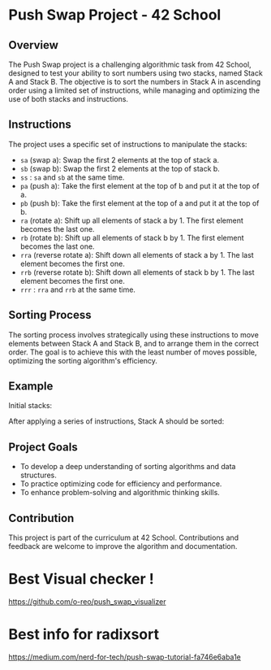 # Push Swap Project - 42 School

## Overview
The Push Swap project is a challenging algorithmic task from 42 School, designed to test your ability to sort numbers using two stacks, named Stack A and Stack B. The objective is to sort the numbers in Stack A in ascending order using a limited set of instructions, while managing and optimizing the use of both stacks and instructions.

## Instructions
The project uses a specific set of instructions to manipulate the stacks:

- `sa` (swap a): Swap the first 2 elements at the top of stack a.
- `sb` (swap b): Swap the first 2 elements at the top of stack b.
- `ss` : `sa` and `sb` at the same time.
- `pa` (push a): Take the first element at the top of b and put it at the top of a.
- `pb` (push b): Take the first element at the top of a and put it at the top of b.
- `ra` (rotate a): Shift up all elements of stack a by 1. The first element becomes the last one.
- `rb` (rotate b): Shift up all elements of stack b by 1. The first element becomes the last one.
- `rra` (reverse rotate a): Shift down all elements of stack a by 1. The last element becomes the first one.
- `rrb` (reverse rotate b): Shift down all elements of stack b by 1. The last element becomes the first one.
- `rrr` : `rra` and `rrb` at the same time.

## Sorting Process
The sorting process involves strategically using these instructions to move elements between Stack A and Stack B, and to arrange them in the correct order. The goal is to achieve this with the least number of moves possible, optimizing the sorting algorithm's efficiency.

## Example
Initial stacks:


After applying a series of instructions, Stack A should be sorted:


## Project Goals
- To develop a deep understanding of sorting algorithms and data structures.
- To practice optimizing code for efficiency and performance.
- To enhance problem-solving and algorithmic thinking skills.

## Contribution
This project is part of the curriculum at 42 School. Contributions and feedback are welcome to improve the algorithm and documentation.


# Best Visual checker !

https://github.com/o-reo/push_swap_visualizer

# Best info for radixsort
https://medium.com/nerd-for-tech/push-swap-tutorial-fa746e6aba1e
